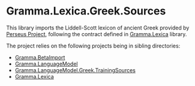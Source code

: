 # Gramma.Lexica.Greek.Sources
This library imports the Liddell-Scott lexicon of ancient Greek provided by [Perseus Project](http://www.perseus.tufts.edu/hopper/opensource/download), following the contract defined in [Gramma.Lexica](https://github.com/grammophone/Gramma.Lexica) library.

The project relies on the following projects being in sibling directories:
* [Gramma.BetaImport](https://github.com/grammophone/Gramma.BetaImport)
* [Gramma.LanguageModel](https://github.com/grammophone/Gramma.LanguageModel)
* [Gramma.LanguageModel.Greek.TrainingSources](https://github.com/grammophone/Gramma.LanguageModel.Greek.TrainingSources)
* [Gramma.Lexica](https://github.com/grammophone/Gramma.Lexica)

